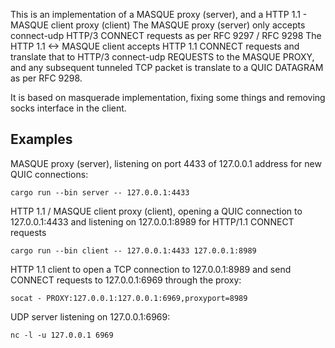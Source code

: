 This is an implementation of a MASQUE proxy (server), and a HTTP 1.1 - MASQUE client proxy (client)
The MASQUE proxy (server) only accepts connect-udp HTTP/3 CONNECT requests as per RFC 9297 / RFC 9298
The HTTP 1.1 <-> MASQUE client accepts HTTP 1.1 CONNECT requests and translate that to HTTP/3 connect-udp REQUESTS to the MASQUE PROXY, and any subsequent tunneled TCP packet is translate to a QUIC DATAGRAM as per RFC 9298.

It is based on masquerade implementation, fixing some things and removing socks interface in the client.

## Examples

MASQUE proxy (server), listening on port 4433 of 127.0.0.1 address for new QUIC connections:

```
cargo run --bin server -- 127.0.0.1:4433
```

HTTP 1.1 / MASQUE client proxy (client), opening a QUIC connection to 127.0.0.1:4433 and listening on 127.0.0.1:8989 for HTTP/1.1 CONNECT requests
```
cargo run --bin client -- 127.0.0.1:4433 127.0.0.1:8989
```

HTTP 1.1 client to open a TCP connection to 127.0.0.1:8989 and send CONNECT requests to 127.0.0.1:6969 through the proxy: 
```
socat - PROXY:127.0.0.1:127.0.0.1:6969,proxyport=8989
```

UDP server listening on 127.0.0.1:6969:
```
nc -l -u 127.0.0.1 6969
```




